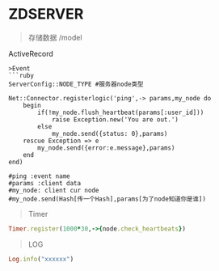 # ZDSERVER

>存储数据
>/model

ActiveRecord

```
>Event
```ruby
ServerConfig::NODE_TYPE #服务器node类型

Net::Connector.registerlogic('ping',-> params,my_node do
    begin
        if(!my_node.flush_heartbeat(params[:user_id]))
        	raise Exception.new('You are out.') 
        else
            my_node.send({status: 0},params) 
    rescue Exception => e
        my_node.send({error:e.message},params)
    end
end)

#ping :event name
#params :client data
#my_node: client cur node
#my_node.send(Hash[传一个Hash],params[为了node知道你是谁])
```

> Timer

```ruby
Timer.register(1000*30,->{node.check_heartbeats})
```

> LOG

```ruby
Log.info("xxxxxx")
```

